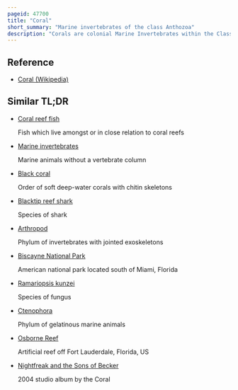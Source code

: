 ```yaml
---
pageid: 47700
title: "Coral"
short_summary: "Marine invertebrates of the class Anthozoa"
description: "Corals are colonial Marine Invertebrates within the Class Anthozoa of the Cnidaria Phylum. They typically form compact colonies of many identical individual polyps. Coral Species include the important Reef Builders that inhabit tropical Oceans and secrete Calcium Carbonate to form a hard Skeleton."
---
```


## Reference

- [Coral (Wikipedia)](https://en.wikipedia.org/?curid=47700)

## Similar TL;DR

- [Coral reef fish](/tldr/en/coral-reef-fish)

  Fish which live amongst or in close relation to coral reefs

- [Marine invertebrates](/tldr/en/marine-invertebrates)

  Marine animals without a vertebrate column

- [Black coral](/tldr/en/black-coral)

  Order of soft deep-water corals with chitin skeletons

- [Blacktip reef shark](/tldr/en/blacktip-reef-shark)

  Species of shark

- [Arthropod](/tldr/en/arthropod)

  Phylum of invertebrates with jointed exoskeletons

- [Biscayne National Park](/tldr/en/biscayne-national-park)

  American national park located south of Miami, Florida

- [Ramariopsis kunzei](/tldr/en/ramariopsis-kunzei)

  Species of fungus

- [Ctenophora](/tldr/en/ctenophora)

  Phylum of gelatinous marine animals

- [Osborne Reef](/tldr/en/osborne-reef)

  Artificial reef off Fort Lauderdale, Florida, US

- [Nightfreak and the Sons of Becker](/tldr/en/nightfreak-and-the-sons-of-becker)

  2004 studio album by the Coral
